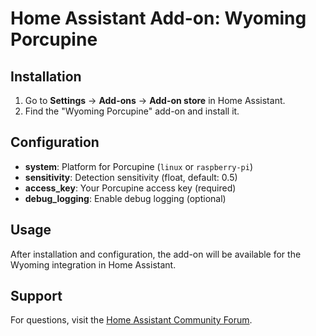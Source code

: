# Home Assistant Add-on: Wyoming Porcupine

## Installation

1. Go to **Settings** → **Add-ons** → **Add-on store** in Home Assistant.
2. Find the "Wyoming Porcupine" add-on and install it.

## Configuration

- **system**: Platform for Porcupine (`linux` or `raspberry-pi`)
- **sensitivity**: Detection sensitivity (float, default: 0.5)
- **access_key**: Your Porcupine access key (required)
- **debug_logging**: Enable debug logging (optional)

## Usage

After installation and configuration, the add-on will be available for the Wyoming integration in Home Assistant.

## Support

For questions, visit the [Home Assistant Community Forum](https://community.home-assistant.io).